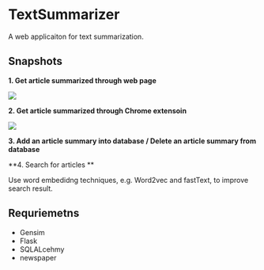 # TextSummarizer

A web applicaiton for text summarization.

## Snapshots

**1. Get article summarized through web page**

![](https://github.com/shaoanlu/TextSummarizer/blob/master/ezgif-2-b5f8e77c52.gif)

**2. Get article summarized through Chrome extensoin**

![](https://github.com/shaoanlu/TextSummarizer/blob/master/ezgif-2-4db3ebdc87.gif)

**3. Add an article summary into database / Delete an article summary from database**
![]()

**4. Search for articles **
![]()

Use word embedidng techniques, e.g. Word2vec and fastText, to improve search result.

## Requriemetns

* Gensim
* Flask
* SQLALcehmy
* newspaper

